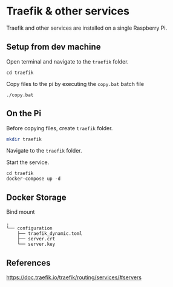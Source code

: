 # Traefik & other services

Traefik and other services are installed on a single Raspberry Pi.


## Setup from dev machine

Open terminal and navigate to the `traefik` folder.

```
cd traefik
```

Copy files to the pi by executing the `copy.bat` batch file

```
./copy.bat
```


## On the Pi

Before copying files, create `traefik` folder.

```bash
mkdir traefik
```

Navigate to the `traefik` folder.

Start the service.

```base
cd traefik
docker-compose up -d
```


## Docker Storage

Bind mount

```
.
└── configuration
    ├── traefik_dynamic.toml
    ├── server.crt
    └── server.key
```


## References

https://doc.traefik.io/traefik/routing/services/#servers